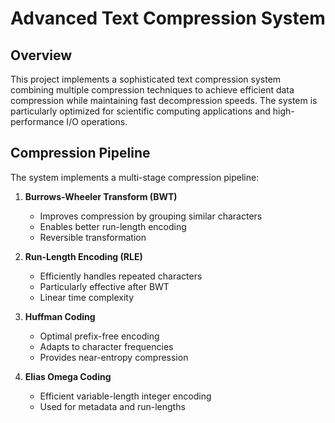 # Advanced Text Compression System

## Overview
This project implements a sophisticated text compression system combining multiple compression techniques to achieve efficient data compression while maintaining fast decompression speeds. The system is particularly optimized for scientific computing applications and high-performance I/O operations.

## Compression Pipeline
The system implements a multi-stage compression pipeline:

1. **Burrows-Wheeler Transform (BWT)**
   - Improves compression by grouping similar characters
   - Enables better run-length encoding
   - Reversible transformation

2. **Run-Length Encoding (RLE)**
   - Efficiently handles repeated characters
   - Particularly effective after BWT
   - Linear time complexity

3. **Huffman Coding**
   - Optimal prefix-free encoding
   - Adapts to character frequencies
   - Provides near-entropy compression

4. **Elias Omega Coding**
   - Efficient variable-length integer encoding
   - Used for metadata and run-lengths
